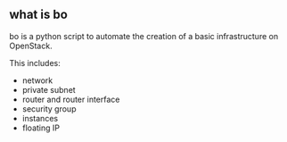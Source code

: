 ## what is bo

bo is a python script to automate the creation of a basic infrastructure on OpenStack.

This includes: 
* network
* private subnet
* router and router interface
* security group
* instances
* floating IP


